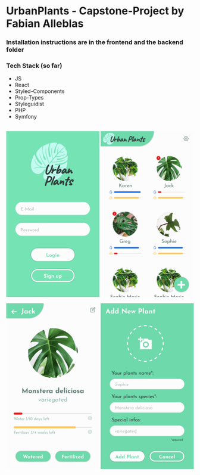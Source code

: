 # UrbanPlants - Capstone-Project by Fabian Alleblas


### Installation instructions are in the frontend and the backend folder


### Tech Stack (so far)

- JS
- React
- Styled-Components
- Prop-Types
- Styleguidist
- PHP
- Symfony
<br/><br/>

![UrbanPlants](readme_assets/urbanplants_design1.png)

![UrbanPlants](readme_assets/urbanplants_design2.png)